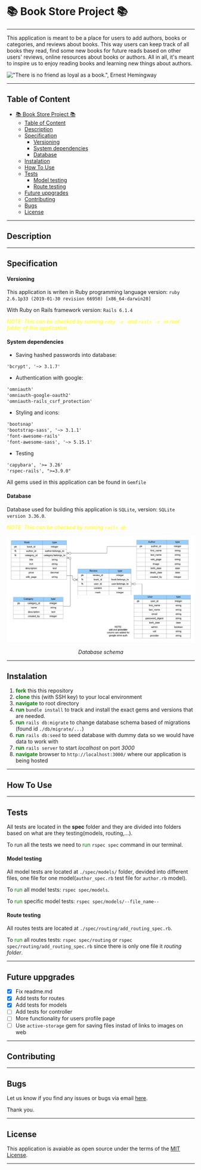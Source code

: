 # 📚 Book Store Project 📚
___


This application is meant to be a place for users to add authors, books or categories,  and reviews about books. This way users can keep track of all books they read, find some new books for future reads based on other users' reviews, online resources about books or authors. All in all, it's meant to inspire us to enjoy reading books and learning new things about authors. 

!["There is no friend as loyal as a book.", Ernest Hemingway](https://quotefancy.com/media/wallpaper/3840x2160/4056-Ernest-Hemingway-Quote-There-is-no-friend-as-loyal-as-a-book.jpg)
___

## Table of Content</spam>
- [📚 Book Store Project 📚](#-book-store-project-)
  - [Table of Content</spam>](#table-of-contentspam)
  - [Description](#description)
  - [Specification](#specification)
      - [Versioning](#versioning)
      - [System dependencies](#system-dependencies)
      - [Database](#database)
  - [Instalation](#instalation)
  - [How To Use](#how-to-use)
  - [Tests](#tests)
      - [Model testing](#model-testing)
      - [Route testing](#route-testing)
  - [Future uppgrades](#future-uppgrades)
  - [Contributing](#contributing)
  - [Bugs](#bugs)
  - [License](#license)

___
##  Description
___


## Specification
#### Versioning
This application is writen in Ruby programming language version: 
`ruby 2.6.1p33 (2019-01-30 revision 66950) [x86_64-darwin20]`

With Ruby on Rails framework version: 
`Rails 6.1.4`

<spam style="color:yellow">*NOTE: This can be checked by running `ruby -v ` and `rails -v ` in root folder of this application.* </spam>

#### System dependencies
  - Saving hashed passwords into database: 
  
  ```
  'bcrypt', '~> 3.1.7'
  ``` 
  - Authentication with google: 
  ```
'omniauth'
'omniauth-google-oauth2'
'omniauth-rails_csrf_protection'
  ```
 - Styling and icons:
  ```
'bootsnap'
'bootstrap-sass', '~> 3.1.1'
'font-awesome-rails'
'font-awesome-sass', '~> 5.15.1'
  ```
  - Testing
  ```
'capybara', '>= 3.26'
'rspec-rails', ">=3.9.0"
  ```
All gems used in this application can be found in `Gemfile`

#### Database
Database used for building this application is `SQLite`, version: `SQLite version 3.36.0`. 

<spam style="color:yellow">*NOTE: This can be checked by running `rails db`.* </spam>

![Database schema](public/Book_Club_DB.jpeg)
*<p align="center"> Database schema </p>*

___
## Instalation

1. **<spam style="color:green">fork**</spam> this this repository
2. **<spam style="color:green">clone**</spam> this (with SSH key) to your local environment
3. **<spam style="color:green">navigate**</spam> to root directory
4. **<spam style="color:green">run</spam>** `bundle install` to track and install the exact gems and versions that are needed.
5. **<spam style="color:green">run</spam>** `rails db:migrate` to change database schema based of migrations (found id `./db/migrate/...`)
6. **<spam style="color:green">run</spam>** `rails db:seed` to seed database with dummy data so we would have data to work with
7. **<spam style="color:green">run</spam>** `rails server` to start *localhost* on port *3000*
8. **<spam style="color:green">navigate</spam>** browser to `http://localhost:3000/` where our application is being hosted

 ___

##  How To Use
___
## Tests
All tests are located in the **spec** folder and they are divided into folders based on what are they testing(models, routing,...).

To run all the tests we need to <spam style="color:green">run</spam> `rspec spec` command in our terminal.
#### Model testing
All model tests are located at `./spec/models/` folder, devided into different files, one file for one model(`author_spec.rb` test file  for `author.rb` model).

To <spam style="color:green">run</spam> all model tests: `rspec spec/models`.

To <spam style="color:green">run</spam> specific model tests: `rspec spec/models/--file_name--`
#### Route testing
All routes tests are located at `./spec/routing/add_routing_spec.rb`.

To <spam style="color:green">run</spam> all routes tests: `rspec spec/routing` or `rspec spec/routing/add_routing_spec.rb` since there is only one file it *routing folder*.

___
## Future uppgrades
- [x] Fix readme.md 
- [x] Add tests for routes
- [x] Add tests for models 
- [ ] Add tests for controller
- [ ] More functionality for users profile page
- [ ] Use `active-storage` gem for saving files instad of links to images on web  
___
##  Contributing

___
## Bugs

Let us know if you find any issues or bugs via email <a href="mailto:zivkovicmilan1987@gmail.com">here</a>.

Thank you.
___
##   License
This application is avaiable as open source under the terms of the [MIT License](LICENSE).
___
